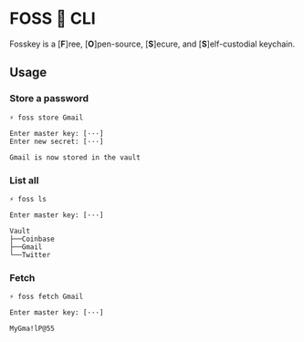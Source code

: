 # FOSS 🔑 CLI

Fosskey is a [**F**]ree, [**O**]pen-source, [**S**]ecure, and [**S**]elf-custodial keychain.

## Usage

### Store a password

```
⚡ foss store Gmail

Enter master key: [···]
Enter new secret: [···]

Gmail is now stored in the vault
```

### List all

```
⚡ foss ls

Enter master key: [···]

Vault
├──Coinbase
├──Gmail
└──Twitter
```

### Fetch

```
⚡ foss fetch Gmail

Enter master key: [···]

MyGma!lP@55
```
